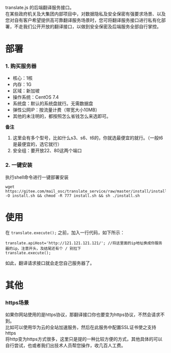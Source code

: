 translate.js 的后端翻译服务接口。  
在某些政府机关及大集团内部项目中，对数据隐私及安全保密有强要求场景、以及您对自有客户希望提供高可靠翻译服务场景时，您可将翻译服务接口进行私有化部署，不走我们公开开放的翻译接口，以做到安全保密及后端服务全部自行掌控。    

# 部署
### 1. 购买服务器

* 核心：1核
* 内存：1G
* 区域：新加坡
* 操作系统：CentOS 7.4
* 系统盘：默认的系统盘就行。无需数据盘
* 弹性公网IP：按流量计费（带宽大小10MB）
* 其他的未注明的，都按照怎么省钱怎么来选即可。

**备注**  
1. 这里会有多个型号，比如什么s3、s6、t6的，你就选最便宜的就行。（一般t6是最便宜的，选它就行）  
1. 安全组：要开放22、80这两个端口


### 2. 一键安装
执行shell命令进行一键部署安装

````
wget https://gitee.com/mail_osc/translate_service/raw/master/install/install.sh -O install.sh && chmod -R 777 install.sh && sh ./install.sh
````

# 使用

在 ````translate.execute();```` 之前，加入一行代码，如下所示：

````
translate.apiHost='http://121.121.121.121/'; //将这里面的ip地址换成你服务器的ip，注意开头，及结尾还有个 / 别拉下
translate.execute();
````

如此，翻译请求接口就会走您自己服务器了。

# 其他
### https场景
如果你网站使用的是https协议，那翻译接口你也要变为https协议，不然会请求不到。  
比如可以使用华为云的全站加速服务，然后在此服务中配置SSL证书使之支持https  
将http变为https方式很多，这里只是提的一种比较方便的方式，其他具体的可以自行尝试，也或者我们出技术人员帮您操作，收几百人工费。

